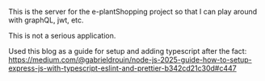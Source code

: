 This is the server for the e-plantShopping project 
so that I can play around with graphQL, jwt, etc.

This is not a serious application. 

Used this blog as a guide for setup and adding typescript after the fact:
https://medium.com/@gabrieldrouin/node-js-2025-guide-how-to-setup-express-js-with-typescript-eslint-and-prettier-b342cd21c30d#c447